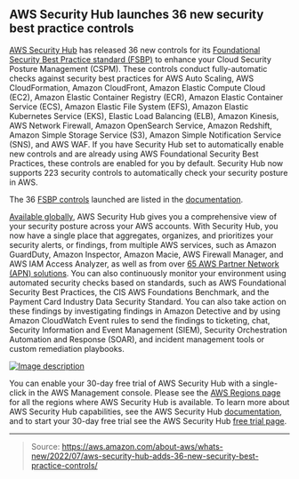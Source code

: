 ## AWS Security Hub launches 36 new security best practice controls

[AWS Security Hub](https://aws.amazon.com/security-hub/) has released 36 new controls for its [Foundational Security Best Practice standard (FSBP)](https://docs.aws.amazon.com/securityhub/latest/userguide/securityhub-standards-fsbp.html) to enhance your Cloud Security Posture Management (CSPM). These controls conduct fully-automatic checks against security best practices for AWS Auto Scaling, AWS CloudFormation, Amazon CloudFront, Amazon Elastic Compute Cloud (EC2), Amazon Elastic Container Registry (ECR), Amazon Elastic Container Service (ECS), Amazon Elastic File System (EFS), Amazon Elastic Kubernetes Service (EKS), Elastic Load Balancing (ELB), Amazon Kinesis, AWS Network Firewall, Amazon OpenSearch Service, Amazon Redshift, Amazon Simple Storage Service (S3), Amazon Simple Notification Service (SNS), and AWS WAF. If you have Security Hub set to automatically enable new controls and are already using AWS Foundational Security Best Practices, these controls are enabled for you by default. Security Hub now supports 223 security controls to automatically check your security posture in AWS.

The 36 [FSBP controls](https://docs.aws.amazon.com/securityhub/latest/userguide/securityhub-standards-fsbp-controls.html) launched are listed in the [documentation](https://docs.aws.amazon.com/securityhub/latest/userguide/doc-history.html).

[Available globally](https://docs.aws.amazon.com/securityhub/latest/userguide/securityhub-regions.html), AWS Security Hub gives you a comprehensive view of your security posture across your AWS accounts. With Security Hub, you now have a single place that aggregates, organizes, and prioritizes your security alerts, or findings, from multiple AWS services, such as Amazon GuardDuty, Amazon Inspector, Amazon Macie, AWS Firewall Manager, and AWS IAM Access Analyzer, as well as from over [65 AWS Partner Network (APN) solutions](https://aws.amazon.com/security-hub/partners/). You can also continuously monitor your environment using automated security checks based on standards, such as AWS Foundational Security Best Practices, the CIS AWS Foundations Benchmark, and the Payment Card Industry Data Security Standard. You can also take action on these findings by investigating findings in Amazon Detective and by using Amazon CloudWatch Event rules to send the findings to ticketing, chat, Security Information and Event Management (SIEM), Security Orchestration Automation and Response (SOAR), and incident management tools or custom remediation playbooks.

[![Image description](https://dev-to-uploads.s3.amazonaws.com/uploads/articles/5m15zsqp4eb1szj9b681.png)](https://k21technologies.samcart.com/referral/gBBzLUFj/wZNqvQpM5mBn2g53)

You can enable your 30-day free trial of AWS Security Hub with a single-click in the AWS Management console. Please see the [AWS Regions page](https://aws.amazon.com/about-aws/global-infrastructure/regional-product-services/) for all the regions where AWS Security Hub is available. To learn more about AWS Security Hub capabilities, see the AWS Security Hub [documentation](https://docs.aws.amazon.com/securityhub/latest/userguide/what-is-securityhub.html), and to start your 30-day free trial see the AWS Security Hub [free trial page](https://aws.amazon.com/security-hub/pricing/).

---

> Source: https://aws.amazon.com/about-aws/whats-new/2022/07/aws-security-hub-adds-36-new-security-best-practice-controls/